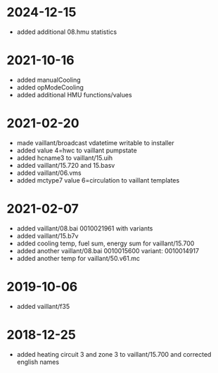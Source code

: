 # 2024-12-15
* added additional 08.hmu statistics

# 2021-10-16
* added manualCooling
* added opModeCooling
* added additional HMU functions/values
 
# 2021-02-20
* made vaillant/broadcast vdatetime writable to installer
* added value 4=hwc to vaillant pumpstate
* added hcname3 to vaillant/15.uih
* added vaillant/15.720 and 15.basv
* added vaillant/06.vms
* added mctype7 value 6=circulation to vaillant templates

# 2021-02-07
* added vaillant/08.bai 0010021961 with variants
* added vaillant/15.b7v
* added cooling temp, fuel sum, energy sum for vaillant/15.700
* added another vaillant/08.bai 0010015600 variant: 0010014917
* added another temp for vaillant/50.v61.mc

# 2019-10-06
* added vaillant/f35

# 2018-12-25
* added heating circuit 3 and zone 3 to vaillant/15.700 and corrected english names

